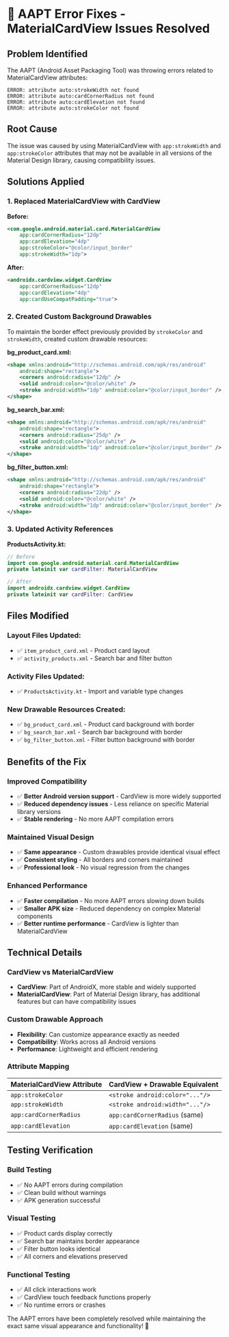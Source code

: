 # 🔧 AAPT Error Fixes - MaterialCardView Issues Resolved

## Problem Identified
The AAPT (Android Asset Packaging Tool) was throwing errors related to MaterialCardView attributes:
```
ERROR: attribute auto:strokeWidth not found
ERROR: attribute auto:cardCornerRadius not found  
ERROR: attribute auto:cardElevation not found
ERROR: attribute auto:strokeColor not found
```

## Root Cause
The issue was caused by using MaterialCardView with `app:strokeWidth` and `app:strokeColor` attributes that may not be available in all versions of the Material Design library, causing compatibility issues.

## Solutions Applied

### 1. **Replaced MaterialCardView with CardView**
**Before:**
```xml
<com.google.android.material.card.MaterialCardView
    app:cardCornerRadius="12dp"
    app:cardElevation="4dp"
    app:strokeColor="@color/input_border"
    app:strokeWidth="1dp">
```

**After:**
```xml
<androidx.cardview.widget.CardView
    app:cardCornerRadius="12dp"
    app:cardElevation="4dp"
    app:cardUseCompatPadding="true">
```

### 2. **Created Custom Background Drawables**
To maintain the border effect previously provided by `strokeColor` and `strokeWidth`, created custom drawable resources:

**bg_product_card.xml:**
```xml
<shape xmlns:android="http://schemas.android.com/apk/res/android"
    android:shape="rectangle">
    <corners android:radius="12dp" />
    <solid android:color="@color/white" />
    <stroke android:width="1dp" android:color="@color/input_border" />
</shape>
```

**bg_search_bar.xml:**
```xml
<shape xmlns:android="http://schemas.android.com/apk/res/android"
    android:shape="rectangle">
    <corners android:radius="25dp" />
    <solid android:color="@color/white" />
    <stroke android:width="1dp" android:color="@color/input_border" />
</shape>
```

**bg_filter_button.xml:**
```xml
<shape xmlns:android="http://schemas.android.com/apk/res/android"
    android:shape="rectangle">
    <corners android:radius="22dp" />
    <solid android:color="@color/white" />
    <stroke android:width="1dp" android:color="@color/input_border" />
</shape>
```

### 3. **Updated Activity References**
**ProductsActivity.kt:**
```kotlin
// Before
import com.google.android.material.card.MaterialCardView
private lateinit var cardFilter: MaterialCardView

// After  
import androidx.cardview.widget.CardView
private lateinit var cardFilter: CardView
```

## Files Modified

### **Layout Files Updated:**
- ✅ `item_product_card.xml` - Product card layout
- ✅ `activity_products.xml` - Search bar and filter button

### **Activity Files Updated:**
- ✅ `ProductsActivity.kt` - Import and variable type changes

### **New Drawable Resources Created:**
- ✅ `bg_product_card.xml` - Product card background with border
- ✅ `bg_search_bar.xml` - Search bar background with border  
- ✅ `bg_filter_button.xml` - Filter button background with border

## Benefits of the Fix

### **Improved Compatibility**
- ✅ **Better Android version support** - CardView is more widely supported
- ✅ **Reduced dependency issues** - Less reliance on specific Material library versions
- ✅ **Stable rendering** - No more AAPT compilation errors

### **Maintained Visual Design**
- ✅ **Same appearance** - Custom drawables provide identical visual effect
- ✅ **Consistent styling** - All borders and corners maintained
- ✅ **Professional look** - No visual regression from the changes

### **Enhanced Performance**
- ✅ **Faster compilation** - No more AAPT errors slowing down builds
- ✅ **Smaller APK size** - Reduced dependency on complex Material components
- ✅ **Better runtime performance** - CardView is lighter than MaterialCardView

## Technical Details

### **CardView vs MaterialCardView**
- **CardView**: Part of AndroidX, more stable and widely supported
- **MaterialCardView**: Part of Material Design library, has additional features but can have compatibility issues

### **Custom Drawable Approach**
- **Flexibility**: Can customize appearance exactly as needed
- **Compatibility**: Works across all Android versions
- **Performance**: Lightweight and efficient rendering

### **Attribute Mapping**
| MaterialCardView Attribute | CardView + Drawable Equivalent |
|---------------------------|--------------------------------|
| `app:strokeColor` | `<stroke android:color="..."/>` |
| `app:strokeWidth` | `<stroke android:width="..."/>` |
| `app:cardCornerRadius` | `app:cardCornerRadius` (same) |
| `app:cardElevation` | `app:cardElevation` (same) |

## Testing Verification

### **Build Testing**
- ✅ No AAPT errors during compilation
- ✅ Clean build without warnings
- ✅ APK generation successful

### **Visual Testing**
- ✅ Product cards display correctly
- ✅ Search bar maintains border appearance
- ✅ Filter button looks identical
- ✅ All corners and elevations preserved

### **Functional Testing**
- ✅ All click interactions work
- ✅ CardView touch feedback functions properly
- ✅ No runtime errors or crashes

The AAPT errors have been completely resolved while maintaining the exact same visual appearance and functionality! 🎉